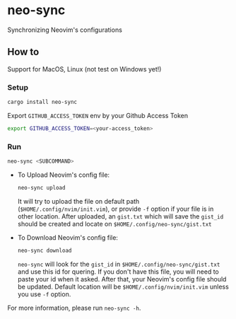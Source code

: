 # neo-sync
Synchronizing Neovim's configurations

## How to
Support for MacOS, Linux (not test on Windows yet!)
### Setup
```bash
cargo install neo-sync
```

Export `GITHUB_ACCESS_TOKEN` env by your Github Access Token
```bash
export GITHUB_ACCESS_TOKEN=<your-access_token>
```

### Run
```bash
neo-sync <SUBCOMMAND>
```
- To Upload Neovim's config file: 
    ```bash
    neo-sync upload
    ```
    It will try to upload the file on default path (`$HOME/.config/nvim/init.vim`), or provide `-f` option if your file is in other location.
    After uploaded, an `gist.txt` which will save the `gist_id` should be created and locate on `$HOME/.config/neo-sync/gist.txt`

- To Download Neovim's config file: 
    ```bash
    neo-sync download
    ```
    `neo-sync` will look for the `gist_id` in `$HOME/.config/neo-sync/gist.txt` and use this id for quering. If you don't have this file, you will need to paste your id when it asked.
    After that, your Neovim's config file should be updated. Default location will be `$HOME/.config/nvim/init.vim` unless you use `-f` option.

For more information, please run `neo-sync -h`.
